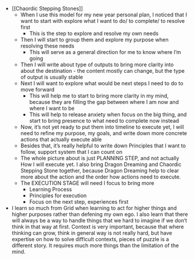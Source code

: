 - [[Chaordic Stepping Stones]]
    - When I use this model for my new year personal plan, I noticed that I want to start with explore what I want to do/ to complete/ to resolve first 
        - This is the step to explore and resolve my own needs 
    - Then I will start to group them and explore my purpose when resolving these needs
        - This will serve as a general direction for me to know where I’m going
    - Then I will write about type of outputs to bring more clarity into about the destination - the content mostly can change, but the type of output is usually stable
    - Next I will want to explore what would be next steps I need to do to move forward 
        - This will help me to start to bring more clarity in my mind, because they are filling the gap between where I am now and where I want to be
        - This will help to release anxiety when focus on the big thing, and start to bring presence to what need to complete now instead
    - Now, it’s not yet ready to put them into timeline to execute yet, I will need to refine my purpose, my goals, and write down more concrete actions that actually execute able
    - Besides that, it’s really helpful to write down Principles that I want to follow, support system that I can count on
    - The whole picture about is just PLANNING STEP, and not actually How I will execute yet. I also bring Dragon Dreaming and Chaordic Stepping Stone together, because Dragon Dreaming help to clear more about the action and the order how actions need to execute.
    - The EXECUTION STAGE will need I focus to bring more
        - Learning Process
        - Principles for execution
        - Focus on the next step, experiences first
- I learn so much from Grid when learning to act for higher things and higher purposes rather than defening my own ego. I also learn that there will always be a way to handle things that we hard to imagine if we don’t think in that way at first. Context is very important, because that where thinking can grow, think in general way is not really hard, but have expertise on how to solve difficult contexts, pieces of puzzle is a different story. It requires much more things than the limitation of the mind.
